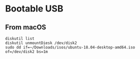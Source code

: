 # Bootable USB

## From macOS

```
diskutil list
diskutil unmountDiesk /dev/disk2
sudo dd if=~/Downloads/isos/ubuntu-18.04-desktop-amd64.iso of=/dev/disk2 bs=1m
```
